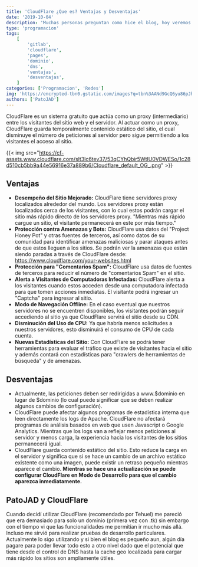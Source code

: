 ```yaml
---
title: 'CloudFlare ¿Que es? Ventajas y Desventajas'
date: '2019-10-04'
description: 'Muchas personas preguntan como hice el blog, hoy veremos que es CloudFlare y sus ventajas y Desventajas.'
type: 'programacion'
tags:
    [
        'gitlab',
        'cloudflare',
        'pages',
        'dominio',
        'dns',
        'ventajas',
        'desventajas',
    ]
categories: ['Programacion', 'Redes']
img: 'https://encrypted-tbn0.gstatic.com/images?q=tbn%3AANd9GcQ6yu86pJhP7gwueOzZdZdnMr4hWXmpi29w4KLeHjcYKurXniwn'
authors: ['PatoJAD']
---
```


CloudFlare es un sistema gratuito que actúa como un proxy (intermediario) entre los visitantes del sitio web y el servidor. Al actuar como un proxy, CloudFlare guarda temporalmente contenido estático del sitio, el cual disminuye el número de peticiones al servidor pero sigue permitiendo a los visitantes el acceso al sitio.

{{< img src="https://cf-assets.www.cloudflare.com/slt3lc6tev37/53qCYhQbir5WtIU0VDWESo/1c28d510cb5bb9a44e56916e37a889b6/Cloudflare_default_OG_.png" >}}

## Ventajas

-   **Desempeño del Sitio Mejorado:** CloudFlare tiene servidores proxy localizados alrededor del mundo. Los servidores proxy están localizados cerca de los visitantes, con lo cual estos podrán cargar el sitio más rápido directo de los servidores proxy. "Mientras más rápido cargue un sitio, el visitante permanecerá en este por más tiempo."
-   **Protección contra Amenazas y Bots:** CloudFlare usa datos del "Project Honey Pot" y otras fuentes de terceros, así como datos de su comunidad para identificar amenazas maliciosas y parar ataques antes de que estos lleguen a los sitios. Se podrán ver la amenazas que están siendo paradas a través de CloudFlare desde: https://www.cloudflare.com/your-websites.html
-   **Protección para "Comentarios Spam":** CloudFlare usa datos de fuentes de terceros para reducir el número de "comentarios Spam" en el sitio.
-   **Alerta a Visitantes de Computadoras Infectadas:** CloudFlare alerta a los visitantes cuando estos acceden desde una computadora infectada para que tomen acciones inmediatas. El visitante podrá ingresar un "Captcha" para ingresar al sitio.
-   **Modo de Navegación Offline:** En el caso eventual que nuestros servidores no se encuentren disponibles, los visitantes podrán seguir accediendo al sitio ya que CloudFlare servirá el sitio desde su CDN.
-   **Disminución del Uso de CPU:** Ya que habría menos solicitudes a nuestros servidores, esto disminuirá el consumo de CPU de cada cuenta.
-   **Nuevas Estadísticas del Sitio:** Con CloudFlare se podrá tener herramientas para evaluar el tráfico que existe de visitantes hacia el sitio y además contará con estadísticas para "crawlers de herramientas de búsqueda" y de amenazas.

## Desventajas

-   Actualmente, las peticiones deben ser redirigidas a www.$dominio en lugar de $dominio (lo cual puede significar que se deben realizar algunos cambios de configuración).
-   CloudFlare puede afectar algunos programas de estadística interna que leen directamente los logs de Apache. CloudFlare no afectará programas de análisis basados en web que usen Javascript o Google Analytics. Mientras que los logs van a reflejar menos peticiones al servidor y menos carga, la experiencia hacia los visitantes de los sitios permanecerá igual.
-   CloudFlare guarda contenido estático del sitio. Esto reduce la carga en el servidor y significa que si se hace un cambio de un archivo estático existente como una imagen, puede existir un retraso pequeño mientras aparece el cambio. **Mientras se hace una actualización se puede configurar CloudFlare en Modo de Desarrollo para que el cambio aparezca inmediatamente.**

## PatoJAD y CloudFlare

Cuando decidí utilizar CloudFlare (recomendado por Tehuel) me pareció que era demasiado para solo un dominio (primera vez con .tk) sin embargo con el tiempo vi que las funcionalidades me permitían ir mucho más allá. Incluso me sirvió para realizar pruebas de desarrollo particulares. Actualmente lo sigo utilizando y si bien el blog es pequeño aun, algún día pagare para poder llevar todo esto a otro nivel dado que el potencial que tiene desde el control de DNS hasta la cache geo localizada para cargar más rápido los sitios son ampliamente útiles.

